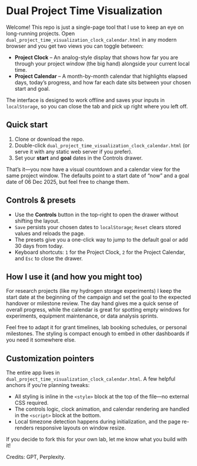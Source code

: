 # Dual Project Time Visualization

Welcome! This repo is just a single-page tool that I use to keep an eye on long-running projects. Open `dual_project_time_visualization_clock_calendar.html` in any modern browser and you get two views you can toggle between:

* **Project Clock** – An analog-style display that shows how far you are through your project window (the big hand) alongside your current local time.
* **Project Calendar** – A month-by-month calendar that highlights elapsed days, today’s progress, and how far each date sits between your chosen start and goal.

The interface is designed to work offline and saves your inputs in `localStorage`, so you can close the tab and pick up right where you left off.

## Quick start

1. Clone or download the repo.
2. Double-click `dual_project_time_visualization_clock_calendar.html` (or serve it with any static web server if you prefer).
3. Set your **start** and **goal** dates in the Controls drawer.

That’s it—you now have a visual countdown and a calendar view for the same project window. The defaults point to a start date of “now” and a goal date of 06 Dec 2025, but feel free to change them.

## Controls & presets

* Use the **Controls** button in the top-right to open the drawer without shifting the layout.
* `Save` persists your chosen dates to `localStorage`; `Reset` clears stored values and reloads the page.
* The presets give you a one-click way to jump to the default goal or add 30 days from today.
* Keyboard shortcuts: `1` for the Project Clock, `2` for the Project Calendar, and `Esc` to close the drawer.

## How I use it (and how you might too)

For research projects (like my hydrogen storage experiments) I keep the start date at the beginning of the campaign and set the goal to the expected handover or milestone review. The day hand gives me a quick sense of overall progress, while the calendar is great for spotting empty windows for experiments, equipment maintenance, or data analysis sprints.

Feel free to adapt it for grant timelines, lab booking schedules, or personal milestones. The styling is compact enough to embed in other dashboards if you need it somewhere else.

## Customization pointers

The entire app lives in `dual_project_time_visualization_clock_calendar.html`. A few helpful anchors if you’re planning tweaks:

* All styling is inline in the `<style>` block at the top of the file—no external CSS required.
* The controls logic, clock animation, and calendar rendering are handled in the `<script>` block at the bottom.
* Local timezone detection happens during initialization, and the page re-renders responsive layouts on window resize.

If you decide to fork this for your own lab, let me know what you build with it!

Credits: GPT, Perplexity.
